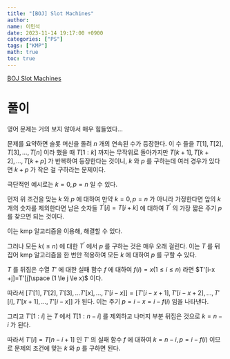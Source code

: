 ```yaml
---
title: "[BOJ] Slot Machines"
author:
name: 이민석
date: 2023-11-14 19:17:00 +0900
categories: ["PS"]
tags: ["KMP"]
math: true
toc: true
---
```


[BOJ Slot Machines](https://www.acmicpc.net/problem/14959)

# 풀이

영어 문제는 거의 보지 않아서 매우 힘들었다…

문제를 요약하면 슬롯 머신을 돌려 $n$ 개의 연속된 수가 등장한다. 이 수 들을 $T[1], T[2], T[3], ... , T[n]$ 이라 했을 때 $T[1:k]$ 까지는 무작위로 돌아가지만 $T[k+1], T[k+2], ...,T[k+p]$  가 반복하여 등장한다는 것이니, $k$ 와 $p$ 를 구하는데 여러 경우가 있다면 $k+p$ 가 작은 걸 구하라는 문제이다.

극단적인 예시로는 $k=0, p=n$ 일 수 있다.  

먼저 위 조건을 맞는 $k$ 와 $p$  에 대하여 만약  $k=0, p=n$ 가 아니라 가정한다면 앞의 $k$ 개의 숫자를 제외한다면 남은 숫자들 $T^\prime [i] = T[i+k]$ 에 대하여 $T^\prime$ 의 가장 짧은 주기 $p$ 를 찾으면 되는 것이다. 

이는 kmp 알고리즘을 이용해, 해결할 수 있다. 

그러나 모든 $k(\leq n)$ 에 대한 $T^\prime$ 에서 $p$ 를 구하는 것은 매우 오래 걸린다. 이는 $T$ 를 뒤집어 kmp 알고리즘을 한 번만 적용하여 모든 $k$ 에 대하여 $p$ 를 구할 수 있다. 

$T$ 를 뒤집은 수열 $T'$ 에 대한 실패 함수 $f$ 에 대하여 $f(i)=x (1\le i \le n)$ 라면 $T'[i-x +j]=T'[j]\space (1 \le j \le x)$ 이다.  

따라서 $[T'[1],T'[2],T'[3],...T'[x],...,T'[i-x]]=[T'[i-x+1],T'[i-x+2],...,T'[i],T'[x+1],...,T'[i-x]]$ 가 된다. 이는 주기 $p=i-x=i-f(i)$ 임을 나타낸다.

그리고 $T'[1:i]$ 는 $T$ 에서 $T[1:n-i]$ 를 제외하고 나머지 부분 뒤집은 것으로 $k=n-i$ 가 된다.

따라서 $T'[i]=T[n-i+1]$ 인 $T'$ 의 실패 함수 $f$ 에 대하여 $k=n-i, p=i-f(i)$ 이므로
문제의 조건에 맞는  $k$ 와 $p$ 를 구하면 된다.